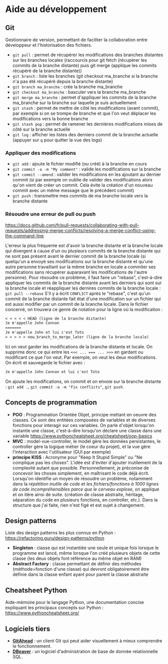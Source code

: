# Aide au développement

## Git

Gestionnaire de version, permettant de faciliter la collaboration entre développeur et l'historisation des fichiers.

- `git pull` : permet de récupérer les modifications des branches distantes sur les branches locales (raccourcis pour git fetch (récupérer les commits de la branche distante) puis git merge (applique les commits récupéré de la branche distante))
- `git branch` : liste les branches (git checkout ma_branche si la branche n'a pas été récupéré depuis la branche distante)
- `git branch ma_branche` : crée la branche ma_branche
- `git checkout ma_branche` : basculer vers la branche ma_branche
- `git merge ma_branche` : permet d'appliquer les commits de la branche ma_branche sur la branche sur laquelle je suis actuellement
- `git stash` : permet de mettre de côté les modifications (avant commit), par exemple si on se trompe de branche et que l'on veut déplacer les modifications vers la bonne branche
- `git stash pop` : permet de ramener les dernières modifications mises de côté sur la branche actuelle
- `git log` : afficher les listes des derniers commit de la branche actuelle (appuyer sur `q` pour quitter la vue des logs)

### Appliquer des modifications

- `git add` : ajoute le fichier modifié (ou créé) à la branche en cours
- `git commit -a -m "My comment"` : valide les modifications sur la branche
- `git commit --amend` : valider les modifications en les ajoutant au dernier commit (si par exemple on oublie de valider des modifications alors qu'on vient de créer un commit. Cela évite la création d'un nouveau commit avec un même message que le précédent commit)
- `git push` : transmettre mes commits de ma branche locale vers la branche distante

### Résoudre une erreur de pull ou push

<https://docs.github.com/fr/pull-requests/collaborating-with-pull-requests/addressing-merge-conflicts/resolving-a-merge-conflict-using-the-command-line>

L'erreur la plus fréquente est d'avoir la branche distante et la branche locale qui divergent à cause d'un ou plusieurs commits de la branche distante qui ne sont pas présent avant le dernier commit de la branche locale (si quelqu'un a envoyé ses modifications sur la branche distante et qu'une autre personne travaillant sur la même branche en locale a commiter ses modifications sans récupérer auparavant les modifications de l'autre personne). Pour résoudre ce problème, il faut faire un "rebase", c'est-à-dire appliquer les commits de la branche distante avant les derniers qui sont sur la branche locale et réappliquer les dernires commits de la branche locale : `git pull --rebase`
S'il y a écrit `CONFLICT` après le "rebase", c'est qu'un commit de la branche distante fait état d'une modification sur un fichier qui est aussi modifier par un commit de la branche locale.
Dans le fichier concerné, on trouvera ce genre de notation pour la ligne où la modification  :

```txt
< < < < < HEAD (ligne de la branche distante)
Je m'appelle John Connan
=======
Je m'appelle John et lui c'est Toto
> > > > > new_branch_to_merge_later (ligne de la branche locale)
```

Ici on veut garder les modifications de la branche distante et locale. On supprime donc ce qui entre les `<<< ... === ... >>>` en gardant ou modificant ce que l'on veut.
Par exemple, on veut les deux modifications. On écrit et sauvegarde le fichier avec :

```txt
Je m'appelle John Connan et lui c'est Toto
```

On ajoute les modifications, on commit et on envoie sur la branche distante : `git add .`, `git commit -a -m "Fix conflicts"`, `git push`.

## Concepts de programmation

- **POO** : Programmation Orientée Objet, principe mettant en oeuvre des classes. Ce sont des entitées composées de variables et de diverses fonctions pour interagir sur ces variables. On parle d'objet lorsqu'on instantie une classe, c'est-à-dire lorsqu'on déclare une classe dans une variable <https://www.pythoncheatsheet.org/cheatsheet/oop-basics>
- **MVC** : model-vue-controller, le model gère les données persistantes, le controller gère la logique métier (le coeur du projet), et la vue gère l'interaction avec l'utilisateur (GUI par exemple)
- **principe KISS** : Acronyme pour "Keep It Stupid Simple" ou "Ne complique pas les choses". L'idée est d'éviter d'ajouter inutilement de la complexité autant que possible. Personnellement, je préconise de concevoir les choses simplement, en maîtrisant le code déjà écrit. Lorsqu'on identifie un moyen de résoudre un problème, notamment dans la *répétition inutile de code* et *les fichiers/fonctions à 1000 lignes de code incompréhensibles parce que le cerveau explose*, on applique et on itère ainsi de suite. (création de classe abstraite, héritage, séparation du code en plusieurs fonctions, en controller, etc.). Dans la structure que j'ai faite, rien n'est figé et est sujet à changement.

## Design patterns

Liste des design patterns les plus connus en Python : <https://refactoring.guru/design-patterns/python>

- **Singleton** : classe qui est instantiée une seule et unique fois lorsque le programme est lancé, même lorsque l'on créé plusieurs objets de cette classe (les deux objets font référence au même objet en RAM)
- **Abstract Factory** : classe permettant de définir des méthodes (méthode=fonction d'une classe) qui devront obligatoirement être définie dans la classe enfant ayant pour parent la classe abstraite

## Cheatsheet Python

Aide-mémoire pour le langage Python, une documentation concise expliquant les principaux concepts sur Python : <https://www.pythoncheatsheet.org/>

## Logiciels tiers

- [**GitAhead**](https://gitahead.github.io/gitahead.com/) : un client Git qui peut aider visuellement à mieux comprendre le fonctionnement.
- [**DBeaver**](https://dbeaver.io/) : un logiciel d'administration de base de donnée relationnelle SQL.
